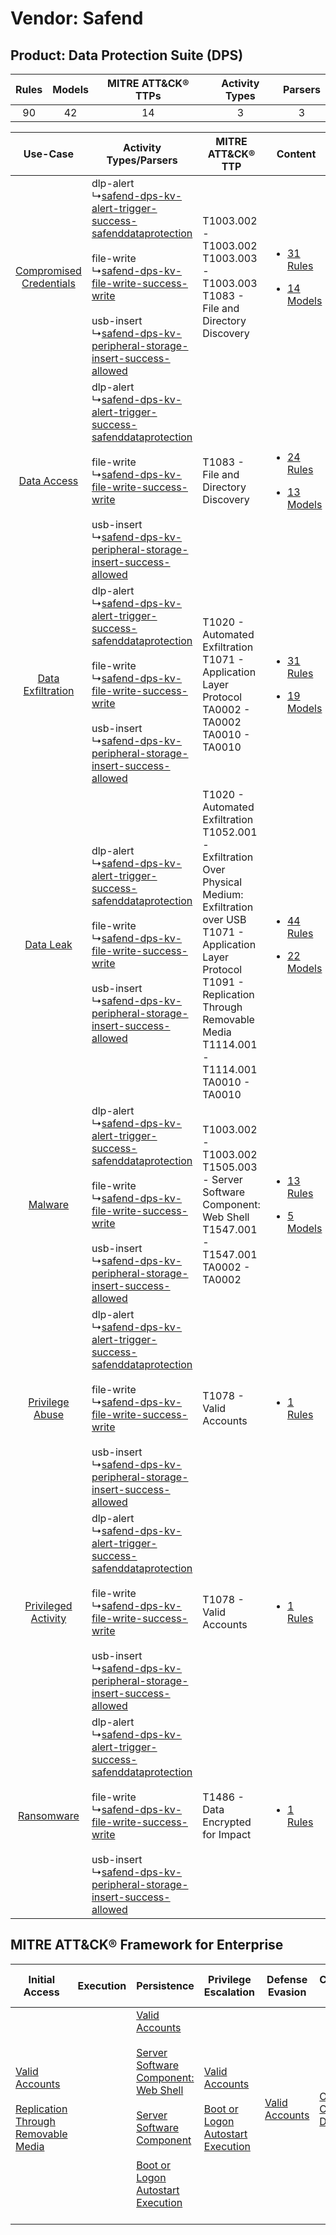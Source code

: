 Vendor: Safend
==============
Product: Data Protection Suite (DPS)
------------------------------------
| Rules | Models | MITRE ATT&CK® TTPs | Activity Types | Parsers |
|:-----:|:------:|:------------------:|:--------------:|:-------:|
|  90   |   42   |         14         |       3        |    3    |

|    Use-Case    | Activity Types/Parsers    | MITRE ATT&CK® TTP    | Content    |
|:----:| ---- | ---- | ---- |
| [Compromised Credentials](../../../UseCases/uc_compromised_credentials.md) |  dlp-alert<br> ↳[safend-dps-kv-alert-trigger-success-safenddataprotection](Ps/pC_safenddpskvalerttriggersuccesssafenddataprotection.md)<br><br> file-write<br> ↳[safend-dps-kv-file-write-success-write](Ps/pC_safenddpskvfilewritesuccesswrite.md)<br><br> usb-insert<br> ↳[safend-dps-kv-peripheral-storage-insert-success-allowed](Ps/pC_safenddpskvperipheralstorageinsertsuccessallowed.md)<br> | T1003.002 - T1003.002<br>T1003.003 - T1003.003<br>T1083 - File and Directory Discovery<br>    | [<ul><li>31 Rules</li></ul><ul><li>14 Models</li></ul>](RM/r_m_safend_data_protection_suite_(dps)_Compromised_Credentials.md) |
|    [Data Access](../../../UseCases/uc_data_access.md)    |  dlp-alert<br> ↳[safend-dps-kv-alert-trigger-success-safenddataprotection](Ps/pC_safenddpskvalerttriggersuccesssafenddataprotection.md)<br><br> file-write<br> ↳[safend-dps-kv-file-write-success-write](Ps/pC_safenddpskvfilewritesuccesswrite.md)<br><br> usb-insert<br> ↳[safend-dps-kv-peripheral-storage-insert-success-allowed](Ps/pC_safenddpskvperipheralstorageinsertsuccessallowed.md)<br> | T1083 - File and Directory Discovery<br>    | [<ul><li>24 Rules</li></ul><ul><li>13 Models</li></ul>](RM/r_m_safend_data_protection_suite_(dps)_Data_Access.md)    |
|       [Data Exfiltration](../../../UseCases/uc_data_exfiltration.md)       |  dlp-alert<br> ↳[safend-dps-kv-alert-trigger-success-safenddataprotection](Ps/pC_safenddpskvalerttriggersuccesssafenddataprotection.md)<br><br> file-write<br> ↳[safend-dps-kv-file-write-success-write](Ps/pC_safenddpskvfilewritesuccesswrite.md)<br><br> usb-insert<br> ↳[safend-dps-kv-peripheral-storage-insert-success-allowed](Ps/pC_safenddpskvperipheralstorageinsertsuccessallowed.md)<br> | T1020 - Automated Exfiltration<br>T1071 - Application Layer Protocol<br>TA0002 - TA0002<br>TA0010 - TA0010<br>    | [<ul><li>31 Rules</li></ul><ul><li>19 Models</li></ul>](RM/r_m_safend_data_protection_suite_(dps)_Data_Exfiltration.md)       |
|    [Data Leak](../../../UseCases/uc_data_leak.md)    |  dlp-alert<br> ↳[safend-dps-kv-alert-trigger-success-safenddataprotection](Ps/pC_safenddpskvalerttriggersuccesssafenddataprotection.md)<br><br> file-write<br> ↳[safend-dps-kv-file-write-success-write](Ps/pC_safenddpskvfilewritesuccesswrite.md)<br><br> usb-insert<br> ↳[safend-dps-kv-peripheral-storage-insert-success-allowed](Ps/pC_safenddpskvperipheralstorageinsertsuccessallowed.md)<br> | T1020 - Automated Exfiltration<br>T1052.001 - Exfiltration Over Physical Medium: Exfiltration over USB<br>T1071 - Application Layer Protocol<br>T1091 - Replication Through Removable Media<br>T1114.001 - T1114.001<br>TA0010 - TA0010<br> | [<ul><li>44 Rules</li></ul><ul><li>22 Models</li></ul>](RM/r_m_safend_data_protection_suite_(dps)_Data_Leak.md)    |
|    [Malware](../../../UseCases/uc_malware.md)    |  dlp-alert<br> ↳[safend-dps-kv-alert-trigger-success-safenddataprotection](Ps/pC_safenddpskvalerttriggersuccesssafenddataprotection.md)<br><br> file-write<br> ↳[safend-dps-kv-file-write-success-write](Ps/pC_safenddpskvfilewritesuccesswrite.md)<br><br> usb-insert<br> ↳[safend-dps-kv-peripheral-storage-insert-success-allowed](Ps/pC_safenddpskvperipheralstorageinsertsuccessallowed.md)<br> | T1003.002 - T1003.002<br>T1505.003 - Server Software Component: Web Shell<br>T1547.001 - T1547.001<br>TA0002 - TA0002<br>    | [<ul><li>13 Rules</li></ul><ul><li>5 Models</li></ul>](RM/r_m_safend_data_protection_suite_(dps)_Malware.md)    |
|         [Privilege Abuse](../../../UseCases/uc_privilege_abuse.md)         |  dlp-alert<br> ↳[safend-dps-kv-alert-trigger-success-safenddataprotection](Ps/pC_safenddpskvalerttriggersuccesssafenddataprotection.md)<br><br> file-write<br> ↳[safend-dps-kv-file-write-success-write](Ps/pC_safenddpskvfilewritesuccesswrite.md)<br><br> usb-insert<br> ↳[safend-dps-kv-peripheral-storage-insert-success-allowed](Ps/pC_safenddpskvperipheralstorageinsertsuccessallowed.md)<br> | T1078 - Valid Accounts<br>    | [<ul><li>1 Rules</li></ul>](RM/r_m_safend_data_protection_suite_(dps)_Privilege_Abuse.md)    |
|     [Privileged Activity](../../../UseCases/uc_privileged_activity.md)     |  dlp-alert<br> ↳[safend-dps-kv-alert-trigger-success-safenddataprotection](Ps/pC_safenddpskvalerttriggersuccesssafenddataprotection.md)<br><br> file-write<br> ↳[safend-dps-kv-file-write-success-write](Ps/pC_safenddpskvfilewritesuccesswrite.md)<br><br> usb-insert<br> ↳[safend-dps-kv-peripheral-storage-insert-success-allowed](Ps/pC_safenddpskvperipheralstorageinsertsuccessallowed.md)<br> | T1078 - Valid Accounts<br>    | [<ul><li>1 Rules</li></ul>](RM/r_m_safend_data_protection_suite_(dps)_Privileged_Activity.md)    |
|    [Ransomware](../../../UseCases/uc_ransomware.md)    |  dlp-alert<br> ↳[safend-dps-kv-alert-trigger-success-safenddataprotection](Ps/pC_safenddpskvalerttriggersuccesssafenddataprotection.md)<br><br> file-write<br> ↳[safend-dps-kv-file-write-success-write](Ps/pC_safenddpskvfilewritesuccesswrite.md)<br><br> usb-insert<br> ↳[safend-dps-kv-peripheral-storage-insert-success-allowed](Ps/pC_safenddpskvperipheralstorageinsertsuccessallowed.md)<br> | T1486 - Data Encrypted for Impact<br>    | [<ul><li>1 Rules</li></ul>](RM/r_m_safend_data_protection_suite_(dps)_Ransomware.md)    |

MITRE ATT&CK® Framework for Enterprise
--------------------------------------
| Initial Access                                                                                                                                              | Execution | Persistence                                                                                                                                                                                                                                                                                                                          | Privilege Escalation                                                                                                                                      | Defense Evasion                                                     | Credential Access                                                          | Discovery                                                                         | Lateral Movement                                                                         | Collection                                                            | Command and Control                                                             | Exfiltration                                                                                                                                                                                                                                                                       | Impact                                                                         |
| ----------------------------------------------------------------------------------------------------------------------------------------------------------- | --------- | ------------------------------------------------------------------------------------------------------------------------------------------------------------------------------------------------------------------------------------------------------------------------------------------------------------------------------------ | --------------------------------------------------------------------------------------------------------------------------------------------------------- | ------------------------------------------------------------------- | -------------------------------------------------------------------------- | --------------------------------------------------------------------------------- | ---------------------------------------------------------------------------------------- | --------------------------------------------------------------------- | ------------------------------------------------------------------------------- | ---------------------------------------------------------------------------------------------------------------------------------------------------------------------------------------------------------------------------------------------------------------------------------- | ------------------------------------------------------------------------------ |
| [Valid Accounts](https://attack.mitre.org/techniques/T1078)<br><br>[Replication Through Removable Media](https://attack.mitre.org/techniques/T1091)<br><br> |           | [Valid Accounts](https://attack.mitre.org/techniques/T1078)<br><br>[Server Software Component: Web Shell](https://attack.mitre.org/techniques/T1505/003)<br><br>[Server Software Component](https://attack.mitre.org/techniques/T1505)<br><br>[Boot or Logon Autostart Execution](https://attack.mitre.org/techniques/T1547)<br><br> | [Valid Accounts](https://attack.mitre.org/techniques/T1078)<br><br>[Boot or Logon Autostart Execution](https://attack.mitre.org/techniques/T1547)<br><br> | [Valid Accounts](https://attack.mitre.org/techniques/T1078)<br><br> | [OS Credential Dumping](https://attack.mitre.org/techniques/T1003)<br><br> | [File and Directory Discovery](https://attack.mitre.org/techniques/T1083)<br><br> | [Replication Through Removable Media](https://attack.mitre.org/techniques/T1091)<br><br> | [Email Collection](https://attack.mitre.org/techniques/T1114)<br><br> | [Application Layer Protocol](https://attack.mitre.org/techniques/T1071)<br><br> | [Exfiltration Over Physical Medium: Exfiltration over USB](https://attack.mitre.org/techniques/T1052/001)<br><br>[Exfiltration Over Physical Medium](https://attack.mitre.org/techniques/T1052)<br><br>[Automated Exfiltration](https://attack.mitre.org/techniques/T1020)<br><br> | [Data Encrypted for Impact](https://attack.mitre.org/techniques/T1486)<br><br> |